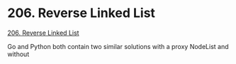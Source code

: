 # 206. Reverse Linked List

[206. Reverse Linked List](https://leetcode.com/problems/reverse-linked-list/)

Go and Python both contain two similar solutions with a proxy NodeList and without